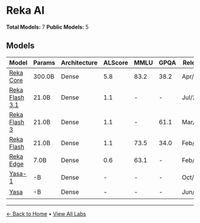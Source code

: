 # Reka AI

**Total Models:** 7
**Public Models:** 5

## Models

| Model | Params | Architecture | ALScore | MMLU | GPQA | Released | Status |
|-------|--------|--------------|---------|------|------|----------|--------|
| [Reka Core](../models/reka-ai/reka-core.md) | 300.0B | Dense | 5.8 | 83.2 | 38.2 | Apr/2024 | 🟢 |
| [Reka Flash 3.1](../models/reka-ai/reka-flash-31.md) | 21.0B | Dense | 1.1 | - | - | Jul/2025 | 🟢 |
| [Reka Flash 3](../models/reka-ai/reka-flash-3.md) | 21.0B | Dense | 1.1 | - | 61.1 | Mar/2025 | 🟢 |
| [Reka Flash](../models/reka-ai/reka-flash.md) | 21.0B | Dense | 1.1 | 73.5 | 34.0 | Feb/2024 | 🟢 |
| [Reka Edge](../models/reka-ai/reka-edge.md) | 7.0B | Dense | 0.6 | 63.1 | - | Feb/2024 | 🟢 |
| [Yasa-1](../models/reka-ai/yasa-1.md) | -B | Dense | - | - | - | Oct/2023 | 🟡 |
| [Yasa](../models/reka-ai/yasa.md) | -B | Dense | - | - | - | Jun/2023 | 🟡 |

---

[← Back to Home](../README.md) • [View All Labs](../labs/)
